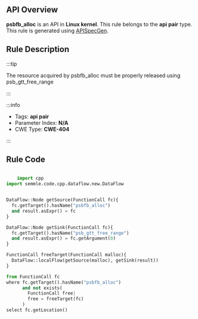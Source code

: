 ---
---


## API Overview
**psbfb_alloc** is an API in **Linux kernel**. This rule belongs to the **api pair** type. This rule is generated using [APISpecGen](../../tools/APISpecGen).
## Rule Description

:::tip

The resource acquired by psbfb_alloc must be properly released using psb_gtt_free_range

:::

:::info

- Tags: **api pair**
- Parameter Index: **N/A**
- CWE Type: **CWE-404**

:::

## Rule Code
```python

    import cpp
import semmle.code.cpp.dataflow.new.DataFlow


DataFlow::Node getSource(FunctionCall fc){
  fc.getTarget().hasName("psbfb_alloc")
  and result.asExpr() = fc
}

DataFlow::Node getSink(FunctionCall fc){
  fc.getTarget().hasName("psb_gtt_free_range")
  and result.asExpr() = fc.getArgument(0)
}

FunctionCall freeTarget(FunctionCall malloc){
  DataFlow::localFlow(getSource(malloc), getSink(result))
}

from FunctionCall fc
where fc.getTarget().hasName("psbfb_alloc")
      and not exists(
        FunctionCall free| 
        free = freeTarget(fc)
      )
select fc.getLocation()

    
```